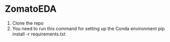 # ZomatoEDA
1.  Clone the repo
2. You need to run this command for setting up the Conda environment
pip install -r requirements.txt
